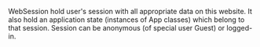 WebSession hold user's session with all appropriate data on this website. It also hold an application state (instances of App classes) which belong to that session. Session can be anonymous (of special user Guest) or logged-in. 